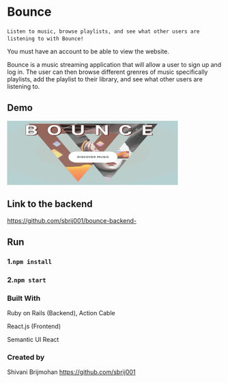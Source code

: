 # Bounce

 `Listen to music, browse playlists, and see what other users are listening to with Bounce!`

You must have an account to be able to view the website.

Bounce is a music streaming application that will allow a user to sign up and log in. The user can then browse different grenres of music specifically playlists, add the playlist to their library, and see what other users are listening to. 

## Demo 

<img src="bounceGif.gif" alt="demonstration" width="400" height="150" />

## Link to the backend 

https://github.com/sbrij001/bounce-backend-

## Run 

### 1.`npm install`

### 2.`npm start`


### Built With 
  Ruby on Rails (Backend), Action Cable

  React.js (Frontend)

  Semantic UI React

### Created by 

Shivani Brijmohan https://github.com/sbrij001


